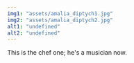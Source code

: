 ```yaml
---
img1: "assets/amalia_diptych1.jpg"
img2: "assets/amalia_diptych2.jpg"
alt1: "undefined"
alt2: "undefined" 
---
```

This is the chef one; he's a musician now.